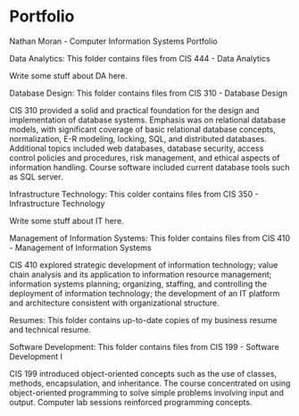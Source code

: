# Portfolio
Nathan Moran - Computer Information Systems Portfolio

Data Analytics: This folder contains files from CIS 444 - Data Analytics

Write some stuff about DA here.

Database Design: This folder contains files from CIS 310 - Database Design

CIS 310 provided a solid and practical foundation for the design and implementation of database systems. Emphasis was on relational database models, with significant coverage of basic relational database concepts, normalization, E-R modeling, locking, SQL, and distributed databases. Additional topics included web databases, database security, access control policies and procedures, risk management, and ethical aspects of information handling. Course software included current database tools such as SQL server.

Infrastructure Technology: This colder contains files from CIS 350 - Infrastructure Technology

Write some stuff about IT here. 

Management of Information Systems: This folder contains files from CIS 410 - Management of Information Systems

CIS 410 explored strategic development of information technology; value chain analysis and its application to information resource management; information systems planning; organizing, staffing, and controlling the deployment of information technology; the development of an IT platform and architecture consistent with organizational structure.

Resumes: This folder contains up-to-date copies of my business resume and technical resume. 

Software Development: This folder contains files from CIS 199 - Software Development I

CIS 199 introduced object-oriented concepts such as the use of classes, methods, encapsulation, and inheritance. The course concentrated on using object-oriented programming to solve simple problems involving input and output. Computer lab sessions reinforced programming concepts.
